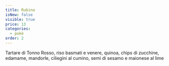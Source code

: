 ```yaml
---
title: Rubino
isNew: false
visible: true
price: 13
categories:
  - pokè
order: 2
---
```

Tartare di Tonno Rosso, riso basmati e venere, quinoa, chips di zucchine, edamame, mandorle, ciliegini al cumino, semi di sesamo e maionese al lime